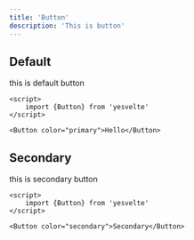 ```yaml
---
title: 'Button'
description: 'This is button'
---
```




## Default 
this is default button

```svelte example
<script>
    import {Button} from 'yesvelte'
</script>

<Button color="primary">Hello</Button>
```

## Secondary
this is secondary button

```svelte example
<script>
    import {Button} from 'yesvelte'
</script>

<Button color="secondary">Secondary</Button>
```